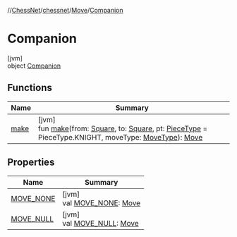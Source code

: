 //[ChessNet](../../../../index.md)/[chessnet](../../index.md)/[Move](../index.md)/[Companion](index.md)

# Companion

[jvm]\
object [Companion](index.md)

## Functions

| Name | Summary |
|---|---|
| [make](make.md) | [jvm]<br>fun [make](make.md)(from: [Square](../../-square/index.md), to: [Square](../../-square/index.md), pt: [PieceType](../../-piece-type/index.md) = PieceType.KNIGHT, moveType: [MoveType](../../-move-type/index.md)): [Move](../index.md) |

## Properties

| Name | Summary |
|---|---|
| [MOVE_NONE](-m-o-v-e_-n-o-n-e.md) | [jvm]<br>val [MOVE_NONE](-m-o-v-e_-n-o-n-e.md): [Move](../index.md) |
| [MOVE_NULL](-m-o-v-e_-n-u-l-l.md) | [jvm]<br>val [MOVE_NULL](-m-o-v-e_-n-u-l-l.md): [Move](../index.md) |
